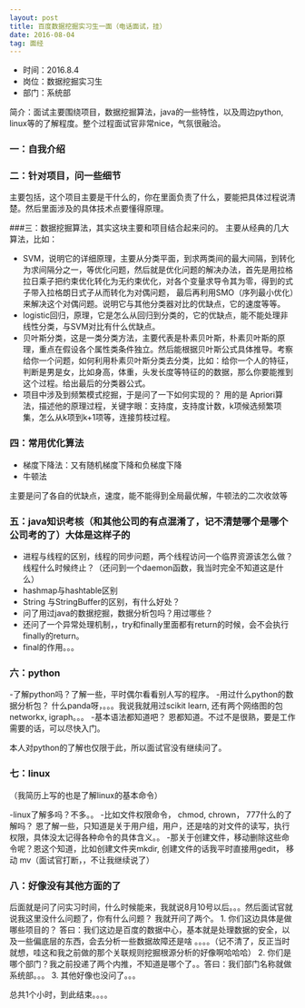 ```yaml
---
layout: post
title: 百度数据挖掘实习生一面（电话面试，挂）
date: 2016-08-04 
tag: 面经
---
```



- 时间：2016.8.4
- 岗位：数据挖掘实习生
- 部门：系统部

简介：面试主要围绕项目，数据挖掘算法，java的一些特性，以及周边python, linux等的了解程度。整个过程面试官非常nice，气氛很融洽。


### 一：自我介绍

### 二：针对项目，问一些细节
主要包括，这个项目主要是干什么的，你在里面负责了什么，要能把具体过程说清楚。然后里面涉及的具体技术点要懂得原理。

###三：数据挖掘算法，其实这块主要和项目结合起来问的。
主要从经典的几大算法，比如：

 - SVM，说明它的详细原理，主要从分类平面，到求两类间的最大间隔，到转化为求间隔分之一，等优化问题，然后就是优化问题的解决办法，首先是用拉格拉日乘子把约束优化转化为无约束优化，对各个变量求导令其为零，得到的式子带入拉格朗日式子从而转化为对偶问题， 最后再利用SMO（序列最小优化）来解决这个对偶问题。说明它与其他分类器对比的优缺点，它的速度等等。
 - logistic回归，原理，它是怎么从回归到分类的，它的优缺点，能不能处理非线性分类，与SVM对比有什么优缺点。
 - 贝叶斯分类，这是一类分类方法，主要代表是朴素贝叶斯，朴素贝叶斯的原理，重点在假设各个属性类条件独立。然后能根据贝叶斯公式具体推导。考察给你一个问题，如何利用朴素贝叶斯分类去分类，比如：给你一个人的特征，判断是男是女，比如身高，体重，头发长度等特征的的数据，那么你要能推到这个过程。给出最后的分类器公式。
 - 项目中涉及到频繁模式挖掘，于是问了一下如何实现的？ 用的是 Apriori算法，描述他的原理过程，关键字眼：支持度，支持度计数，k项候选频繁项集，怎么从k项到k+1项等，连接剪枝过程。

### 四：常用优化算法

 - 梯度下降法：又有随机梯度下降和负梯度下降
 - 牛顿法

主要是问了各自的优缺点，速度，能不能得到全局最优解，牛顿法的二次收敛等

### 五：java知识考核（和其他公司的有点混淆了，记不清楚哪个是哪个公司考的了）大体是这样子的

 - 进程与线程的区别，线程的同步问题，两个线程访问一个临界资源该怎么做？线程什么时候终止？（还问到一个daemon函数，我当时完全不知道这是什么）
 - hashmap与hashtable区别
 - String 与StringBuffer的区别，有什么好处？
 - 问了用过java的数据挖掘，数据分析包吗？用过哪些？
 - 还问了一个异常处理机制，，try和finally里面都有return的时候，会不会执行finally的return。
 - final的作用。。。

### 六：python
-了解python吗？了解一些，平时偶尔看看别人写的程序。
-用过什么python的数据分析包？ 什么panda呀，。。。我说我就用过scikit learn, 还有两个网络图的包networkx, igraph。。。
-基本语法都知道吧？ 恩都知道。不过不是很熟，要是工作需要的话，可以尽快入门。

本人对python的了解也仅限于此，所以面试官没有继续问了。


### 七：linux

（我简历上写的也是了解linux的基本命令）

-linux了解多吗？不多。。
-比如文件权限命令， chmod, chrown， 777什么的了解吗？ 恩了解一些，只知道是关于用户组，用户，还是啥的对文件的读写，执行权限，具体没太记得各种命令的具体含义。。
-那关于创建文件，移动删除这些命令呢？恩这个知道，比如创建文件夹mkdir,  创建文件的话我平时直接用gedit， 移动 mv（面试官打断，，不让我继续说了）


### 八：好像没有其他方面的了

后面就是问了问实习时间，什么时候能来，我就说8月10号以后。。。然后面试官就说我这里没什么问题了，你有什么问题？
		我就开问了两个。
		1. 你们这边具体是做哪些项目的？ 答曰：我们这边是百度的数据中心，基本就是处理数据的安全，以及一些偏底层的东西，会去分析一些数据故障还是啥 。。。。（记不清了，反正当时就想，哇这和我之前做的那个关联规则挖掘根源分析的好像啊哈哈哈）
		2. 你们是哪个部门？我之前投递了两个内推，不知道是哪个了。。答曰：我们部门名称就做系统部。。。
		3. 其他好像也没问了。。。


总共1个小时，到此结束。。。。